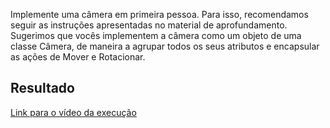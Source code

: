 Implemente uma câmera em primeira pessoa. Para isso, recomendamos seguir as instruções apresentadas no material de aprofundamento. Sugerimos que vocês implementem a câmera como um objeto de uma classe Câmera, de maneira a agrupar todos os seus atributos e encapsular as ações de Mover e Rotacionar.

## Resultado
[Link para o vídeo da execução](https://github.com/matheusmoraesporto/cg-unisinos-2025/blob/main/m5-camera/m5-camera.mov)